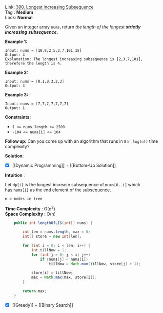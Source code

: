 Link: [300. Longest Increasing Subsequence](https://leetcode.com/problems/longest-increasing-subsequence/) <br>
Tag : **Medium**<br>
Lock: **Normal**

Given an integer array `nums`, return _the length of the longest **strictly increasing**_ _**subsequence**_.

**Example 1:**

```
Input: nums = [10,9,2,5,3,7,101,18]
Output: 4
Explanation: The longest increasing subsequence is [2,3,7,101], therefore the length is 4.
```

**Example 2:**

```
Input: nums = [0,1,0,3,2,3]
Output: 4
```

**Example 3:**

```
Input: nums = [7,7,7,7,7,7,7]
Output: 1
```

**Constraints:**

- `1 <= nums.length <= 2500`
- `-104 <= nums[i] <= 104`

**Follow up:** Can you come up with an algorithm that runs in `O(n log(n))` time complexity?

**Solution:**

- [x] [[Dynamic Programming]] + [[Bottom-Up Solution]]

**Intuition** :

Let `dp[i]` is the longest increase subsequence of `nums[0..i]` which has `nums[i]` as the end element of the subsequence.

```
n = nodes in tree
```
**Time Complexity** : O(n<sup>2</sup>)<br>
**Space Complexity** : O(n)

```java
    public int lengthOfLIS(int[] nums) {
        
        int len = nums.length, max = 0;
        int[] store = new int[len];
        
        for (int i = 0; i < len; i++) {
            int tillNow = 1;
            for (int j = 0; j < i; j++)
                if (nums[j] < nums[i])
                    tillNow = Math.max(tillNow, store[j] + 1);
            
            store[i] = tillNow;
            max = Math.max(max, store[i]);
        }
        
        return max;
    }
```


- [x] [[Greedy]] + [[Binary Search]]


